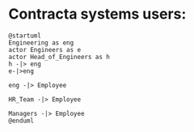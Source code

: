 # Contracta systems users:
```plantuml
@startuml
Engineering as eng
actor Engineers as e
actor Head_of_Engineers as h
h -|> eng
e-|>eng

eng -|> Employee

HR_Team -|> Employee

Managers -|> Employee
@enduml
```